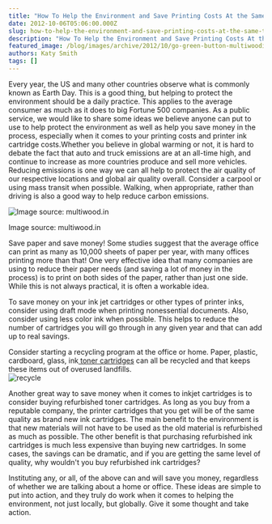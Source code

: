 ```yaml
---
title: "How To Help the Environment and Save Printing Costs At the Same Time"
date: 2012-10-06T05:06:00.000Z
slug: how-to-help-the-environment-and-save-printing-costs-at-the-same-time
description: "How To Help the Environment and Save Printing Costs At the Same Time"
featured_image: /blog/images/archive/2012/10/go-green-button-multiwoodin.jpg
authors: Katy Smith
tags: []
---
```


Every year, the US and many other countries observe what is commonly known as Earth Day. This is a good thing, but helping to protect the environment should be a daily practice. This applies to the average consumer as much as it does to big Fortune 500 companies. As a public service, we would like to share some ideas we believe anyone can put to use to help protect the environment as well as help you save money in the process, especially when it comes to your printing costs and printer ink cartridge costs.Whether you believe in global warming or not, it is hard to debate the fact that auto and truck emissions are at an all-time high, and continue to increase as more countries produce and sell more vehicles. Reducing emissions is one way we can all help to protect the air quality of our respective locations and global air quality overall. Consider a carpool or using mass transit when possible. Walking, when appropriate, rather than driving is also a good way to help reduce carbon emissions. 

![Image source: multiwood.in](/blog/images/archive/2012/10/go-green-button-multiwoodin.jpg)

Image source: multiwood.in

Save paper and save money! Some studies suggest that the average office can print as many as 10,000 sheets of paper per year, with many offices printing more than that! One very effective idea that many companies are using to reduce their paper needs (and saving a lot of money in the process) is to print on both sides of the paper, rather than just one side. While this is not always practical, it is often a workable idea.

To save money on your ink jet cartridges or other types of printer inks, consider using draft mode when printing nonessential documents. Also, consider using less color ink when possible. This helps to reduce the number of cartridges you will go through in any given year and that can add up to real savings.

Consider starting a recycling program at the office or home. Paper, plastic, cardboard, glass, ink[ toner cartridges](https://www.tomatoink.com/) can all be recycled and that keeps these items out of overused landfills.  
![recycle](/blog/images/archive/2015/02/recycle-300x287.png)

Another great way to save money when it comes to inkjet cartridges is to consider buying refurbished toner cartridges. As long as you buy from a reputable company, the printer cartridges that you get will be of the same quality as brand new ink cartridges. The main benefit to the environment is that new materials will not have to be used as the old material is refurbished as much as possible. The other benefit is that purchasing refurbished ink cartridges is much less expensive than buying new cartridges. In some cases, the savings can be dramatic, and if you are getting the same level of quality, why wouldn't you buy refurbished ink cartridges?

Instituting any, or all, of the above can and will save you money, regardless of whether we are talking about a home or office. These ideas are simple to put into action, and they truly do work when it comes to helping the environment, not just locally, but globally. Give it some thought and take action.